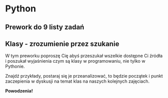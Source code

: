 
# Python
## Prework do 9 listy zadań 

## Klasy - zrozumienie przez szukanie

W tym preworku poproszę Cię abyś przeszukał wszelkie dostępne Ci źródła i poszukał wyjaśnienia czym są klasy w programowaniu, nie tylko w Pythonie.  

Znajdź przykłady, postaraj się je przeanalizować, to będzie początek i punkt zaczepienia w dyskusji na temat klas na naszych kolejnych zajęciach.

**Powodzenia!**